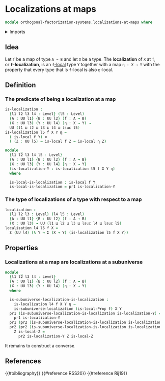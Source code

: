 # Localizations at maps

```agda
module orthogonal-factorization-systems.localizations-at-maps where
```

<details><summary>Imports</summary>

```agda
open import foundation.cartesian-product-types
open import foundation.dependent-pair-types
open import foundation.universe-levels

open import orthogonal-factorization-systems.localizations-at-subuniverses
open import orthogonal-factorization-systems.types-local-at-maps
```

</details>

## Idea

Let `f` be a map of type `A → B` and let `X` be a type. The **localization** of
`X` at `f`, or **`f`-localization**, is an
`f`[-local](orthogonal-factorization-systems.types-local-at-maps.md) type `Y`
together with a map `η : X → Y` with the property that every type that is
`f`-local is also `η`-local.

## Definition

### The predicate of being a localization at a map

```agda
is-localization :
  {l1 l2 l3 l4 : Level} (l5 : Level)
  {A : UU l1} {B : UU l2} (f : A → B)
  (X : UU l3) (Y : UU l4) (η : X → Y) →
  UU (l1 ⊔ l2 ⊔ l3 ⊔ l4 ⊔ lsuc l5)
is-localization l5 f X Y η =
  ( is-local f Y) ×
  ( (Z : UU l5) → is-local f Z → is-local η Z)
```

```agda
module _
  {l1 l2 l3 l4 l5 : Level}
  {A : UU l1} {B : UU l2} {f : A → B}
  {X : UU l3} {Y : UU l4} {η : X → Y}
  (is-localization-Y : is-localization l5 f X Y η)
  where

  is-local-is-localization : is-local f Y
  is-local-is-localization = pr1 is-localization-Y
```

### The type of localizations of a type with respect to a map

```agda
localization :
  {l1 l2 l3 : Level} (l4 l5 : Level)
  {A : UU l1} {B : UU l2} (f : A → B)
  (X : UU l3) → UU (l1 ⊔ l2 ⊔ l3 ⊔ lsuc l4 ⊔ lsuc l5)
localization l4 l5 f X =
  Σ (UU l4) (λ Y → Σ (X → Y) (is-localization l5 f X Y))
```

## Properties

### Localizations at a map are localizations at a subuniverse

```agda
module _
  {l1 l2 l3 l4 : Level}
  {A : UU l1} {B : UU l2} (f : A → B)
  (X : UU l3) (Y : UU l4) (η : X → Y)
  where

  is-subuniverse-localization-is-localization :
    is-localization l4 f X Y η →
    is-subuniverse-localization (is-local-Prop f) X Y
  pr1 (is-subuniverse-localization-is-localization is-localization-Y) =
    pr1 is-localization-Y
  pr1 (pr2 (is-subuniverse-localization-is-localization is-localization-Y)) = η
  pr2 (pr2 (is-subuniverse-localization-is-localization is-localization-Y))
    Z is-local-Z =
      pr2 is-localization-Y Z is-local-Z
```

It remains to construct a converse.

## References

{{#bibliography}} {{#reference RSS20}} {{#reference Rij19}}
